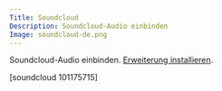 ```yaml
---
Title: Soundcloud
Description: Soundcloud-Audio einbinden
Image: soundcloud-de.png
---
```

Soundcloud-Audio einbinden.
[Erweiterung installieren](https://github.com/datenstrom/yellow-extensions/tree/master/features/soundcloud).

[soundcloud 101175715]